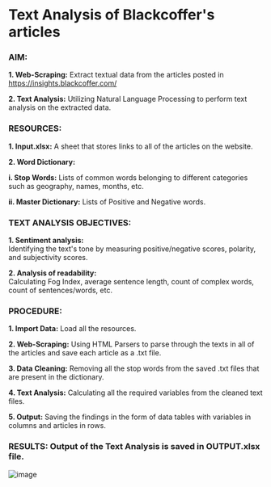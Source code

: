 # Text Analysis of Blackcoffer's articles

### AIM: 
  **1. Web-Scraping:** Extract textual data from the articles posted in https://insights.blackcoffer.com/
  
  **2. Text Analysis:** Utilizing Natural Language Processing to perform text analysis on the extracted data.
     
### RESOURCES:
  **1. Input.xlsx:** A sheet that stores links to all of the articles on the website.
  
  **2. Word Dictionary:** 

  **i. Stop Words:** Lists of common words belonging to different categories such as geography, names, months, etc.

  **ii. Master Dictionary:** Lists of Positive and Negative words.

### TEXT ANALYSIS OBJECTIVES:
  **1. Sentiment analysis:**  
  Identifying the text's tone by measuring positive/negative scores, polarity, and subjectivity scores.
  
  **2. Analysis of readability:**  
  Calculating Fog Index, average sentence length, count of complex words, count of sentences/words, etc. 

### PROCEDURE:
**1. Import Data:** Load all the resources.

**2. Web-Scraping:** Using HTML Parsers to parse through the texts in all of the articles and save each article as a .txt file.

**3. Data Cleaning:** Removing all the stop words from the saved .txt files that are present in the dictionary.

**4. Text Analysis:** Calculating all the required variables from the cleaned text files.

**5. Output:** Saving the findings in the form of data tables with variables in columns and articles in rows. 

### RESULTS: Output of the Text Analysis is saved in OUTPUT.xlsx file.
![image](https://github.com/shrideep-tamboli/Text-Analysis/assets/110283522/bf41f103-d492-4adb-901b-4a21091892cd)
